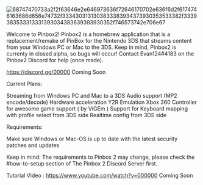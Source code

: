 ![68747470733a2f2f63646e2e646973636f72646170702e636f6d2f6174746163686d656e74732f3334303131303833383934373930353533382f3339383533313331393034383639393930352f746573742e706e67](https://user-images.githubusercontent.com/84460058/169705825-786c3a63-df2e-46b4-b090-832600ca7913.png)


Welcome to Pinbox2! Pinbox2 is a homebrew application that is a replacement/remake of PinBox for the Nintendo 3DS that streams content from your Windows PC or Mac to the 3DS. Keep in mind, Pinbox2 is currenty in closed alpha, so bugs will occur! Contact Evan124#4183 on the Pinbox2 Discord for help (once made).

https://discord.gg/00000         Coming Soon

Current Plans:

Streaming from Windows PC and Mac to a 3DS
Audio support (MP2 encode/decode)
Hardware acceleration Y2R
Emulation Xbox 360 Controller for awesome game support ( by ViGEm )
Support for Keyboard mapping with profile select from 3DS side
Realtime config from 3DS side


Requirements:

Make sure Windows or Mac-OS is up to date with the latest security patches and updates



Keep in mind: The requirements to Pinbox 2 may change, please check the #how-to-setup section of The Pinbox 2 Discord Server first.


Tutorial Video : https://www.youtube.com/watch?v=000000     Coming Soon

